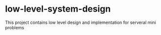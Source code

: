 # low-level-system-design
This project contains low level design and implementation for serveral mini problems
